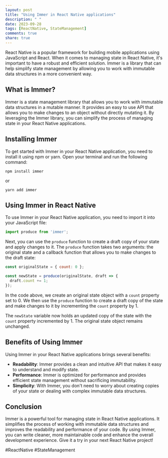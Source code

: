 ```yaml
---
layout: post
title: "Using Immer in React Native applications"
description: " "
date: 2023-09-28
tags: [ReactNative, StateManagement]
comments: true
share: true
---
```


React Native is a popular framework for building mobile applications using JavaScript and React. When it comes to managing state in React Native, it's important to have a robust and efficient solution. Immer is a library that can help simplify state management by allowing you to work with immutable data structures in a more convenient way.

## What is Immer?

Immer is a state management library that allows you to work with immutable data structures in a mutable manner. It provides an easy to use API that allows you to make changes to an object without directly mutating it. By leveraging the Immer library, you can simplify the process of managing state in your React Native applications.

## Installing Immer

To get started with Immer in your React Native application, you need to install it using npm or yarn. Open your terminal and run the following command:

```shell
npm install immer
```

or

```shell
yarn add immer
```

## Using Immer in React Native

To use Immer in your React Native application, you need to import it into your JavaScript file:

```javascript
import produce from 'immer';
```

Next, you can use the `produce` function to create a draft copy of your state and apply changes to it. The `produce` function takes two arguments: the original state and a callback function that allows you to make changes to the draft state:

```javascript
const originalState = { count: 0 };

const newState = produce(originalState, draft => {
  draft.count += 1;
});
```

In the code above, we create an original state object with a `count` property set to 0. We then use the `produce` function to create a draft copy of the state and make changes to it by incrementing the `count` property by 1.

The `newState` variable now holds an updated copy of the state with the `count` property incremented by 1. The original state object remains unchanged.

## Benefits of Using Immer

Using Immer in your React Native applications brings several benefits:

- **Readability**: Immer provides a clean and intuitive API that makes it easy to understand and modify state.
- **Performance**: Immer is optimized for performance and provides efficient state management without sacrificing immutability.
- **Simplicity**: With Immer, you don't need to worry about creating copies of your state or dealing with complex immutable data structures.

## Conclusion

Immer is a powerful tool for managing state in React Native applications. It simplifies the process of working with immutable data structures and improves the readability and performance of your code. By using Immer, you can write cleaner, more maintainable code and enhance the overall development experience. Give it a try in your next React Native project!

\#ReactNative #StateManagement
